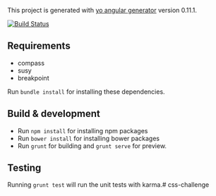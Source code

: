 This project is generated with [yo angular generator](https://github.com/yeoman/generator-angular)
version 0.11.1.

[![Build Status](https://travis-ci.org/JeroenKnoops/css-challenge.svg?branch=master)](https://travis-ci.org/JeroenKnoops/css-challenge)

## Requirements

* compass
* susy
* breakpoint

Run `bundle install` for installing these dependencies.

## Build & development

* Run `npm install` for installing npm packages
* Run `bower install` for installing bower packages
* Run `grunt` for building and `grunt serve` for preview.

## Testing

Running `grunt test` will run the unit tests with karma.# css-challenge
